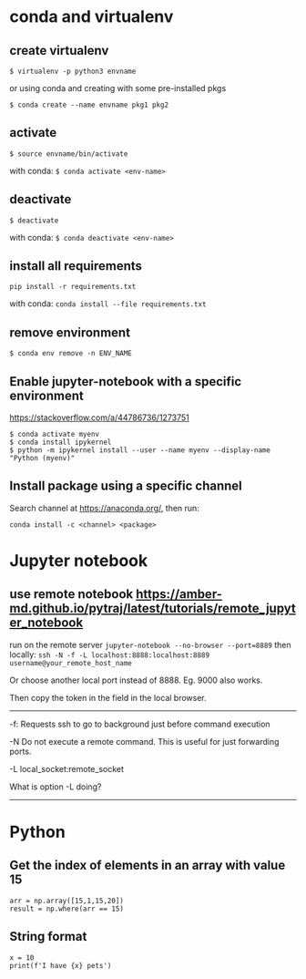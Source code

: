 # conda and virtualenv 

## create virtualenv
`$ virtualenv -p python3 envname`

or using conda and creating with some pre-installed pkgs

`$ conda create --name envname pkg1 pkg2 `

## activate
`$ source envname/bin/activate`

with conda:
`$ conda activate <env-name>`

## deactivate
`$ deactivate`

with conda:
`$ conda deactivate <env-name>`

## install all requirements
`pip install -r requirements.txt`

with conda:
`conda install --file requirements.txt`

## remove environment

`$ conda env remove -n ENV_NAME`

## Enable jupyter-notebook with a specific environment 
https://stackoverflow.com/a/44786736/1273751

    $ conda activate myenv
    $ conda install ipykernel
    $ python -m ipykernel install --user --name myenv --display-name "Python (myenv)"

## Install package using a specific channel

Search channel at https://anaconda.org/, then run:

`conda install -c <channel> <package>`

# Jupyter notebook

## use remote notebook https://amber-md.github.io/pytraj/latest/tutorials/remote_jupyter_notebook

run on the remote server
`jupyter-notebook --no-browser --port=8889`
then locally:
`ssh -N -f -L localhost:8888:localhost:8889 username@your_remote_host_name`

Or choose another local port instead of 8888. Eg. 9000 also works.

Then copy the token in the field in the local browser.

---

-f: Requests ssh to go to background just before command execution

-N Do not execute a remote command.  This is useful for just forwarding ports.

-L local_socket:remote_socket

What is option -L doing?

---

# Python

## Get the index of elements in an array with value 15

    arr = np.array([15,1,15,20])
    result = np.where(arr == 15)

## String format

    x = 10
    print(f'I have {x} pets')

